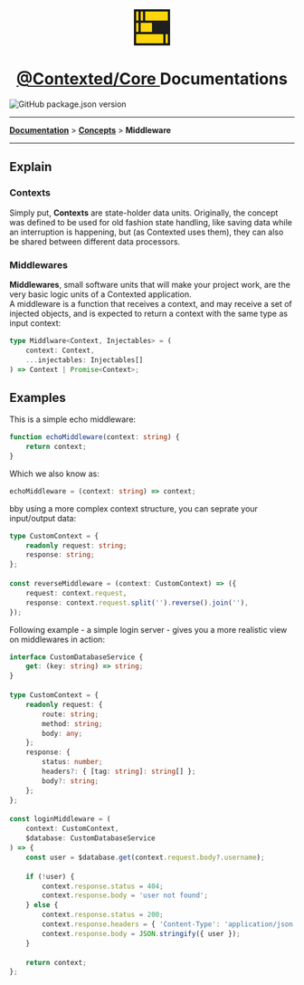 <div align="center">
    <img alt="Contexted Logo" width="64" src="https://raw.githubusercontent.com/contexted-js/brand/master/dark/main-fill.svg">
    <h1>
		<a href="https://github.com/contexted-js/core">
        	@Contexted/Core
    	</a>
		<span>Documentations</span>
	</h1>
</div>

<img alt="GitHub package.json version" src="https://img.shields.io/github/package-json/v/contexted-js/core">

---

[**Documentation**](../) > [**Concepts**](README.md) > **Middleware**

---

## Explain

### Contexts

Simply put, **Contexts** are state-holder data units. Originally, the concept was defined to be used for old fashion state handling, like saving data while an interruption is happening, but (as Contexted uses them), they can also be shared between different data processors.

### Middlewares

**Middlewares**, small software units that will make your project work, are the very basic logic units of a Contexted application.<br />
A middleware is a function that receives a context, and may receive a set of injected objects, and is expected to return a context with the same type as input context:

```ts
type Middlware<Context, Injectables> = (
	context: Context,
	...injectables: Injectables[]
) => Context | Promise<Context>;
```

## Examples

This is a simple echo middleware:

```ts
function echoMiddleware(context: string) {
	return context;
}
```

Which we also know as:

```ts
echoMiddleware = (context: string) => context;
```

bby using a more complex context structure, you can seprate your input/output data:

```ts
type CustomContext = {
	readonly request: string;
	response: string;
};

const reverseMiddleware = (context: CustomContext) => ({
	request: context.request,
	response: context.request.split('').reverse().join(''),
});
```

Following example - a simple login server - gives you a more realistic view on middlewares in action:

```ts
interface CustomDatabaseService {
	get: (key: string) => string;
}

type CustomContext = {
	readonly request: {
		route: string;
		method: string;
		body: any;
	};
	response: {
		status: number;
		headers?: { [tag: string]: string[] };
		body?: string;
	};
};

const loginMiddleware = (
	context: CustomContext,
	$database: CustomDatabaseService
) => {
	const user = $database.get(context.request.body?.username);

	if (!user) {
		context.response.status = 404;
		context.response.body = 'user not found';
	} else {
		context.response.status = 200;
		context.response.headers = { 'Content-Type': 'application/json' };
		context.response.body = JSON.stringify({ user });
	}

	return context;
};
```
